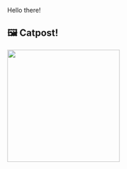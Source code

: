 Hello there!



## 🖼️ Catpost!

<sub>
    <img src="https://cdn2.thecatapi.com/images/csb.jpg" height="256">
</sub>

